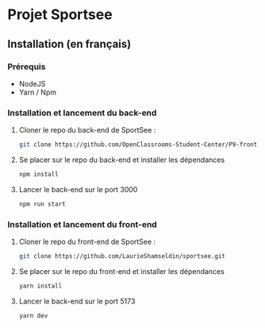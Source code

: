 # Projet Sportsee

## Installation (en français)

### Prérequis
- NodeJS 
- Yarn / Npm

### Installation et lancement du back-end
1. Cloner le repo du back-end de SportSee :
   ```bash
   git clone https://github.com/OpenClassrooms-Student-Center/P9-front-end-dashboard

2. Se placer sur le repo du back-end et installer les dépendances
   ```bash
   npm install

3. Lancer le back-end sur le port 3000
   ```bash
   npm run start


### Installation et lancement du front-end
1. Cloner le repo du front-end de SportSee :
   ```bash
   git clone https://github.com/LaurieShamseldin/sportsee.git

2. Se placer sur le repo du front-end et installer les dépendances
   ```bash
   yarn install

3. Lancer le back-end sur le port 5173
   ```bash
   yarn dev
